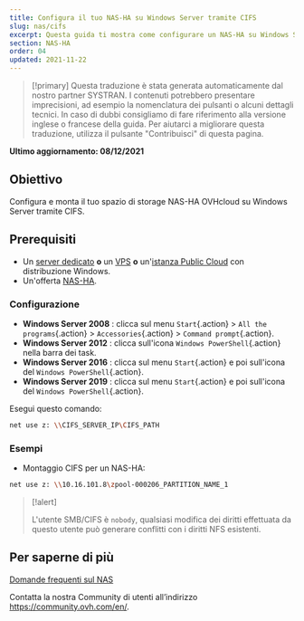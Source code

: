 ```yaml
---
title: Configura il tuo NAS-HA su Windows Server tramite CIFS
slug: nas/cifs
excerpt: Questa guida ti mostra come configurare un NAS-HA su Windows Server tramite CIFS.
section: NAS-HA
order: 04
updated: 2021-11-22
---
```


> [!primary]
> Questa traduzione è stata generata automaticamente dal nostro partner SYSTRAN. I contenuti potrebbero presentare imprecisioni, ad esempio la nomenclatura dei pulsanti o alcuni dettagli tecnici. In caso di dubbi consigliamo di fare riferimento alla versione inglese o francese della guida. Per aiutarci a migliorare questa traduzione, utilizza il pulsante "Contribuisci" di questa pagina.
>

**Ultimo aggiornamento: 08/12/2021**

## Obiettivo

Configura e monta il tuo spazio di storage NAS-HA OVHcloud su Windows Server tramite CIFS.

## Prerequisiti

- Un [server dedicato](https://www.ovhcloud.com/it/bare-metal/) **o** un [VPS](https://www.ovhcloud.com/it/vps/) **o** un'[istanza Public Cloud](https://www.ovhcloud.com/it/public-cloud/) con distribuzione Windows.
- Un'offerta [NAS-HA](https://www.ovh.it/nas/).

### Configurazione

- **Windows Server 2008** : clicca sul menu `Start`{.action} > `All the programs`{.action} > `Accessories`{.action} > `Command prompt`{.action}.
- **Windows Server 2012** : clicca sull'icona `Windows PowerShell`{.action} nella barra dei task.
- **Windows Server 2016** : clicca sul menu `Start`{.action} e poi sull'icona del `Windows PowerShell`{.action}.
- **Windows Server 2019** : clicca sul menu `Start`{.action} e poi sull'icona del `Windows PowerShell`{.action}.

Esegui questo comando:

```bash
net use z: \\CIFS_SERVER_IP\CIFS_PATH
```

### Esempi

- Montaggio CIFS per un NAS-HA:

```bash
net use z: \\10.16.101.8\zpool-000206_PARTITION_NAME_1
```

> [!alert]
>
> L'utente SMB/CIFS è `nobody`, qualsiasi modifica dei diritti effettuata da questo utente può generare conflitti con i diritti NFS esistenti.
> 

## Per saperne di più

[Domande frequenti sul NAS](https://docs.ovh.com/it/storage/file-storage/nas/faq/)

Contatta la nostra Community di utenti all’indirizzo <https://community.ovh.com/en/>.